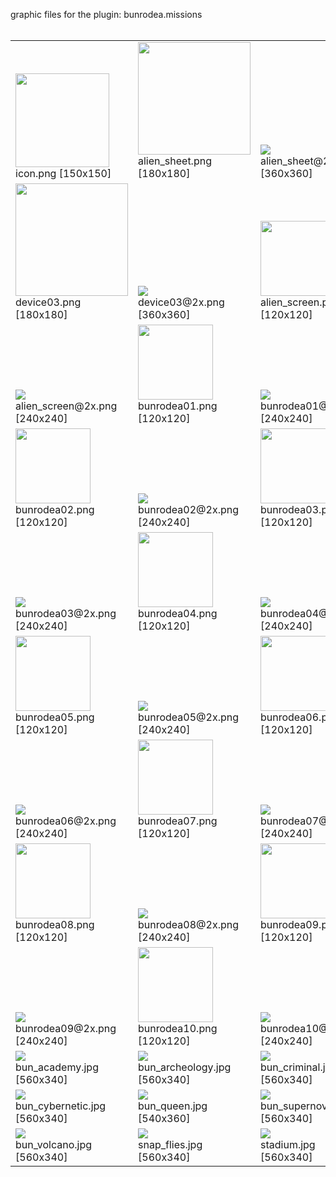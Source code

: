 graphic files for the plugin: bunrodea.missions<br>
<br>
<table>
	<tr valign="bottom">
		<td><img src="https://raw.githubusercontent.com/zuckung/endless-sky-plugins/refs/heads/main/myplugins/bunrodea.missions/icon.png width="150" height="150"><br>
		icon.png [150x150]</td>
		<td><img src="https://raw.githubusercontent.com/zuckung/endless-sky-plugins/refs/heads/main/myplugins/bunrodea.missions/images/outfit/alien_sheet.png width="180" height="180"><br>
		alien_sheet.png [180x180]</td>
		<td><img src="https://raw.githubusercontent.com/zuckung/endless-sky-plugins/refs/heads/main/myplugins/bunrodea.missions/images/outfit/alien_sheet@2x.png? height="200"><br>
		alien_sheet@2x.png [360x360]</td>
	</tr>
	<tr valign="bottom">
		<td><img src="https://raw.githubusercontent.com/zuckung/endless-sky-plugins/refs/heads/main/myplugins/bunrodea.missions/images/outfit/device03.png width="180" height="180"><br>
		device03.png [180x180]</td>
		<td><img src="https://raw.githubusercontent.com/zuckung/endless-sky-plugins/refs/heads/main/myplugins/bunrodea.missions/images/outfit/device03@2x.png? height="200"><br>
		device03@2x.png [360x360]</td>
		<td><img src="https://raw.githubusercontent.com/zuckung/endless-sky-plugins/refs/heads/main/myplugins/bunrodea.missions/images/portrait/alien_screen.png width="120" height="120"><br>
		alien_screen.png [120x120]</td>
	</tr>
	<tr valign="bottom">
		<td><img src="https://raw.githubusercontent.com/zuckung/endless-sky-plugins/refs/heads/main/myplugins/bunrodea.missions/images/portrait/alien_screen@2x.png? height="200"><br>
		alien_screen@2x.png [240x240]</td>
		<td><img src="https://raw.githubusercontent.com/zuckung/endless-sky-plugins/refs/heads/main/myplugins/bunrodea.missions/images/portrait/bunrodea01.png width="120" height="120"><br>
		bunrodea01.png [120x120]</td>
		<td><img src="https://raw.githubusercontent.com/zuckung/endless-sky-plugins/refs/heads/main/myplugins/bunrodea.missions/images/portrait/bunrodea01@2x.png? height="200"><br>
		bunrodea01@2x.png [240x240]</td>
	</tr>
	<tr valign="bottom">
		<td><img src="https://raw.githubusercontent.com/zuckung/endless-sky-plugins/refs/heads/main/myplugins/bunrodea.missions/images/portrait/bunrodea02.png width="120" height="120"><br>
		bunrodea02.png [120x120]</td>
		<td><img src="https://raw.githubusercontent.com/zuckung/endless-sky-plugins/refs/heads/main/myplugins/bunrodea.missions/images/portrait/bunrodea02@2x.png? height="200"><br>
		bunrodea02@2x.png [240x240]</td>
		<td><img src="https://raw.githubusercontent.com/zuckung/endless-sky-plugins/refs/heads/main/myplugins/bunrodea.missions/images/portrait/bunrodea03.png width="120" height="120"><br>
		bunrodea03.png [120x120]</td>
	</tr>
	<tr valign="bottom">
		<td><img src="https://raw.githubusercontent.com/zuckung/endless-sky-plugins/refs/heads/main/myplugins/bunrodea.missions/images/portrait/bunrodea03@2x.png? height="200"><br>
		bunrodea03@2x.png [240x240]</td>
		<td><img src="https://raw.githubusercontent.com/zuckung/endless-sky-plugins/refs/heads/main/myplugins/bunrodea.missions/images/portrait/bunrodea04.png width="120" height="120"><br>
		bunrodea04.png [120x120]</td>
		<td><img src="https://raw.githubusercontent.com/zuckung/endless-sky-plugins/refs/heads/main/myplugins/bunrodea.missions/images/portrait/bunrodea04@2x.png? height="200"><br>
		bunrodea04@2x.png [240x240]</td>
	</tr>
	<tr valign="bottom">
		<td><img src="https://raw.githubusercontent.com/zuckung/endless-sky-plugins/refs/heads/main/myplugins/bunrodea.missions/images/portrait/bunrodea05.png width="120" height="120"><br>
		bunrodea05.png [120x120]</td>
		<td><img src="https://raw.githubusercontent.com/zuckung/endless-sky-plugins/refs/heads/main/myplugins/bunrodea.missions/images/portrait/bunrodea05@2x.png? height="200"><br>
		bunrodea05@2x.png [240x240]</td>
		<td><img src="https://raw.githubusercontent.com/zuckung/endless-sky-plugins/refs/heads/main/myplugins/bunrodea.missions/images/portrait/bunrodea06.png width="120" height="120"><br>
		bunrodea06.png [120x120]</td>
	</tr>
	<tr valign="bottom">
		<td><img src="https://raw.githubusercontent.com/zuckung/endless-sky-plugins/refs/heads/main/myplugins/bunrodea.missions/images/portrait/bunrodea06@2x.png? height="200"><br>
		bunrodea06@2x.png [240x240]</td>
		<td><img src="https://raw.githubusercontent.com/zuckung/endless-sky-plugins/refs/heads/main/myplugins/bunrodea.missions/images/portrait/bunrodea07.png width="120" height="120"><br>
		bunrodea07.png [120x120]</td>
		<td><img src="https://raw.githubusercontent.com/zuckung/endless-sky-plugins/refs/heads/main/myplugins/bunrodea.missions/images/portrait/bunrodea07@2x.png? height="200"><br>
		bunrodea07@2x.png [240x240]</td>
	</tr>
	<tr valign="bottom">
		<td><img src="https://raw.githubusercontent.com/zuckung/endless-sky-plugins/refs/heads/main/myplugins/bunrodea.missions/images/portrait/bunrodea08.png width="120" height="120"><br>
		bunrodea08.png [120x120]</td>
		<td><img src="https://raw.githubusercontent.com/zuckung/endless-sky-plugins/refs/heads/main/myplugins/bunrodea.missions/images/portrait/bunrodea08@2x.png? height="200"><br>
		bunrodea08@2x.png [240x240]</td>
		<td><img src="https://raw.githubusercontent.com/zuckung/endless-sky-plugins/refs/heads/main/myplugins/bunrodea.missions/images/portrait/bunrodea09.png width="120" height="120"><br>
		bunrodea09.png [120x120]</td>
	</tr>
	<tr valign="bottom">
		<td><img src="https://raw.githubusercontent.com/zuckung/endless-sky-plugins/refs/heads/main/myplugins/bunrodea.missions/images/portrait/bunrodea09@2x.png? height="200"><br>
		bunrodea09@2x.png [240x240]</td>
		<td><img src="https://raw.githubusercontent.com/zuckung/endless-sky-plugins/refs/heads/main/myplugins/bunrodea.missions/images/portrait/bunrodea10.png width="120" height="120"><br>
		bunrodea10.png [120x120]</td>
		<td><img src="https://raw.githubusercontent.com/zuckung/endless-sky-plugins/refs/heads/main/myplugins/bunrodea.missions/images/portrait/bunrodea10@2x.png? height="200"><br>
		bunrodea10@2x.png [240x240]</td>
	</tr>
	<tr valign="bottom">
		<td><img src="https://raw.githubusercontent.com/zuckung/endless-sky-plugins/refs/heads/main/myplugins/bunrodea.missions/images/scene/bun_academy.jpg width="200"><br>
		bun_academy.jpg [560x340]</td>
		<td><img src="https://raw.githubusercontent.com/zuckung/endless-sky-plugins/refs/heads/main/myplugins/bunrodea.missions/images/scene/bun_archeology.jpg width="200"><br>
		bun_archeology.jpg [560x340]</td>
		<td><img src="https://raw.githubusercontent.com/zuckung/endless-sky-plugins/refs/heads/main/myplugins/bunrodea.missions/images/scene/bun_criminal.jpg width="200"><br>
		bun_criminal.jpg [560x340]</td>
	</tr>
	<tr valign="bottom">
		<td><img src="https://raw.githubusercontent.com/zuckung/endless-sky-plugins/refs/heads/main/myplugins/bunrodea.missions/images/scene/bun_cybernetic.jpg width="200"><br>
		bun_cybernetic.jpg [560x340]</td>
		<td><img src="https://raw.githubusercontent.com/zuckung/endless-sky-plugins/refs/heads/main/myplugins/bunrodea.missions/images/scene/bun_queen.jpg width="200"><br>
		bun_queen.jpg [540x360]</td>
		<td><img src="https://raw.githubusercontent.com/zuckung/endless-sky-plugins/refs/heads/main/myplugins/bunrodea.missions/images/scene/bun_supernova.jpg width="200"><br>
		bun_supernova.jpg [560x340]</td>
	</tr>
	<tr valign="bottom">
		<td><img src="https://raw.githubusercontent.com/zuckung/endless-sky-plugins/refs/heads/main/myplugins/bunrodea.missions/images/scene/bun_volcano.jpg width="200"><br>
		bun_volcano.jpg [560x340]</td>
		<td><img src="https://raw.githubusercontent.com/zuckung/endless-sky-plugins/refs/heads/main/myplugins/bunrodea.missions/images/scene/snap_flies.jpg width="200"><br>
		snap_flies.jpg [560x340]</td>
		<td><img src="https://raw.githubusercontent.com/zuckung/endless-sky-plugins/refs/heads/main/myplugins/bunrodea.missions/images/scene/stadium.jpg width="200"><br>
		stadium.jpg [560x340]</td>
	</tr>
</table>
